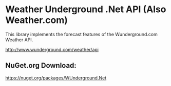 Weather Underground .Net API (Also Weather.com)
=====================================================

This library implements the forecast features of the Wunderground.com Weather API.  

http://www.wunderground.com/weather/api

NuGet.org Download:
-------------------
https://nuget.org/packages/WUnderground.Net